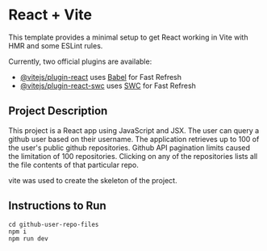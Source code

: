 # React + Vite

This template provides a minimal setup to get React working in Vite with HMR and some ESLint rules.

Currently, two official plugins are available:

- [@vitejs/plugin-react](https://github.com/vitejs/vite-plugin-react/blob/main/packages/plugin-react/README.md) uses [Babel](https://babeljs.io/) for Fast Refresh
- [@vitejs/plugin-react-swc](https://github.com/vitejs/vite-plugin-react-swc) uses [SWC](https://swc.rs/) for Fast Refresh


## Project Description

This project is a React app using JavaScript and JSX. The user can query a github user based on their username. The application retrieves up to 100 of the user's public github repositories. Github API pagination limits caused the limitation of 100 repositories. Clicking on any of the repositories lists all the file contents of that particular repo. 

vite was used to create the skeleton of the project. 

## Instructions to Run

```
cd github-user-repo-files
npm i
npm run dev
```